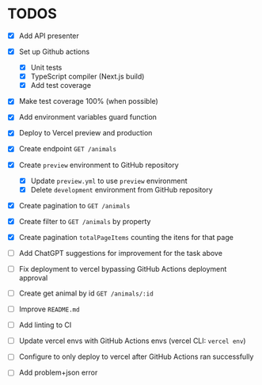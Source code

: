 # TODOS

- [X] Add API presenter
- [X] Set up Github actions
  - [X] Unit tests
  - [X] TypeScript compiler (Next.js build)
  - [X] Add test coverage
- [X] Make test coverage 100% (when possible)
- [X] Add environment variables guard function
- [X] Deploy to Vercel preview and production
- [X] Create endpoint `GET /animals`
- [X] Create `preview` environment to GitHub repository
  - [X] Update `preview.yml` to use `preview` environment
  - [X] Delete `development` environment from GitHub repository
- [X] Create pagination to `GET /animals`
- [X] Create filter to `GET /animals` by property
- [X] Create pagination `totalPageItems` counting the itens for that page
- [ ] Add ChatGPT suggestions for improvement for the task above
- [ ] Fix deployment to vercel bypassing GitHub Actions deployment approval
- [ ] Create get animal by id `GET /animals/:id`

- [ ] Improve `README.md`
- [ ] Add linting to CI
- [ ] Update vercel envs with GitHub Actions envs (vercel CLI: `vercel env`)
- [ ] Configure to only deploy to vercel after GitHub Actions ran successfully
- [ ] Add problem+json error
